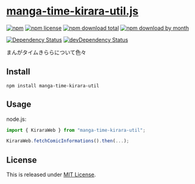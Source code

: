 # [manga-time-kirara-util.js](https://github.com/Narazaka/manga-time-kirara-util.js)

[![npm](https://img.shields.io/npm/v/manga-time-kirara-util.svg)](https://www.npmjs.com/package/manga-time-kirara-util)
[![npm license](https://img.shields.io/npm/l/manga-time-kirara-util.svg)](https://www.npmjs.com/package/manga-time-kirara-util)
[![npm download total](https://img.shields.io/npm/dt/manga-time-kirara-util.svg)](https://www.npmjs.com/package/manga-time-kirara-util)
[![npm download by month](https://img.shields.io/npm/dm/manga-time-kirara-util.svg)](https://www.npmjs.com/package/manga-time-kirara-util)

[![Dependency Status](https://david-dm.org/Narazaka/manga-time-kirara-util.js.svg)](https://david-dm.org/Narazaka/manga-time-kirara-util.js)
[![devDependency Status](https://david-dm.org/Narazaka/manga-time-kirara-util.js/dev-status.svg)](https://david-dm.org/Narazaka/manga-time-kirara-util.js#info=devDependencies)

まんがタイムきららについて色々

## Install

```
npm install manga-time-kirara-util
```

## Usage

node.js:
```javascript
import { KiraraWeb } from "manga-time-kirara-util";

KiraraWeb.fetchComicInformations().then(...);
```

## License

This is released under [MIT License](https://narazaka.net/license/MIT?2017).
